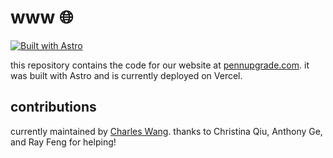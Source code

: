 # www 🌐

[![Built with Astro](https://astro.badg.es/v2/built-with-astro/tiny.svg)](https://astro.build)

this repository contains the code for our website at [pennupgrade.com](https://pennupgrade.com). it was built with Astro and is currently deployed on Vercel.

## contributions

currently maintained by [Charles Wang](https://charl.sh). thanks to Christina Qiu, Anthony Ge, and Ray Feng for helping!
